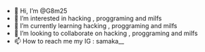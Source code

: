 - 👋 Hi, I’m @G8m25
- 👀 I’m interested in hacking , proggraming and milfs
- 🌱 I’m currently learning  hacking , proggraming and milfs
- 💞️ I’m looking to collaborate on  hacking , proggraming and milfs
- 📫 How to reach me my IG : samaka__

<!---
G8m25/G8m25 is a ✨ special ✨ repository because its `README.md` (this file) appears on your GitHub profile.
You can click the Preview link to take a look at your changes.
--->

